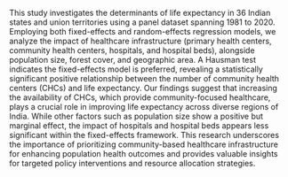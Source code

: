 This study investigates the determinants of life expectancy in 36 Indian states and union territories
using a panel dataset spanning 1981 to 2020. Employing both fixed-effects and random-effects
regression models, we analyze the impact of healthcare infrastructure (primary health centers,
community health centers, hospitals, and hospital beds), alongside population size, forest cover, and
geographic area. A Hausman test indicates the fixed-effects model is preferred, revealing a statistically
significant positive relationship between the number of community health centers (CHCs) and life
expectancy. Our findings suggest that increasing the availability of CHCs, which provide
community-focused healthcare, plays a crucial role in improving life expectancy across diverse regions
of India. While other factors such as population size show a positive but marginal effect, the impact of
hospitals and hospital beds appears less significant within the fixed-effects framework. This research
underscores the importance of prioritizing community-based healthcare infrastructure for enhancing
population health outcomes and provides valuable insights for targeted policy interventions and
resource allocation strategies.
